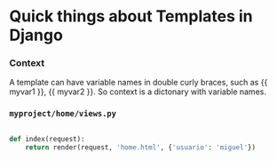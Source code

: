 # Quick things about Templates in Django

### Context
A template can have variable names in double curly braces, such as {{ myvar1 }}, {{ myvar2 }}. So context is a dictonary with variable names. 
 
### `myproject/home/views.py`
```python

def index(request):
    return render(request, 'home.html', {'usuario': 'miguel'})
```
 
